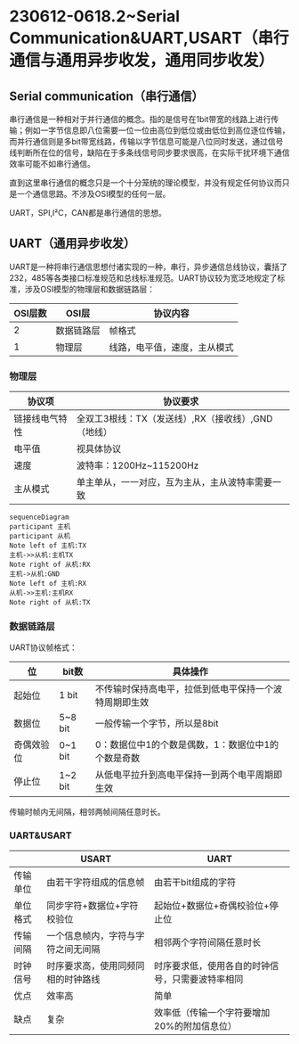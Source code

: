 # 230612-0618.2~Serial Communication&UART,USART（串行通信与通用异步收发，通用同步收发）

## Serial communication（串行通信）

串行通信是一种相对于并行通信的概念。指的是信号在1bit带宽的线路上进行传输；例如一字节信息即八位需要一位一位由高位到低位或由低位到高位逐位传输，而并行通信则是多bit带宽线路，传输以字节信息可能是八位同时发送，通过信号线判断所在位的信号，缺陷在于多条线信号同步要求很高，在实际干扰环境下通信效率可能不如串行通信。

直到这里串行通信的概念只是一个十分笼统的理论模型，并没有规定任何协议而只是一个通信思路。不涉及OSI模型的任何一层。

UART，SPI,I²C，CAN都是串行通信的思想。

## UART（通用异步收发）

UART是一种将串行通信思想付诸实现的一种，串行，异步通信总线协议，囊括了232，485等各类接口标准规范和总线标准规范。UART协议较为宽泛地规定了标准，涉及OSI模型的物理层和数据链路层：

| OSI层数 | OSI层      | 协议内容                     |
| ------- | ---------- | ---------------------------- |
| 2       | 数据链路层 | 帧格式                       |
| 1       | 物理层     | 线路，电平值，速度，主从模式 |

### 物理层

| 协议项         | 协议要求                                           |
| -------------- | -------------------------------------------------- |
| 链接线电气特性 | 全双工3根线：TX（发送线）,RX（接收线）,GND（地线） |
| 电平值         | 视具体协议                                         |
| 速度           | 波特率：1200Hz~115200Hz                            |
| 主从模式       | 单主单从，一一对应，互为主从，主从波特率需要一致   |

```mermaid
sequenceDiagram
participant 主机
participant 从机
Note left of 主机:TX
主机->>从机:主机TX
Note right of 从机:RX
主机->从机:GND
Note left of 主机:RX
从机->>主机:主机RX
Note right of 从机:TX
```

### 数据链路层

UART协议帧格式：

| 位         | bit数   | 具体操作                                               |
| ---------- | ------- | ------------------------------------------------------ |
| 起始位     | 1 bit   | 不传输时保持高电平，拉低到低电平保持一个波特周期即生效 |
| 数据位     | 5~8 bit | 一般传输一个字节，所以是8bit                           |
| 奇偶效验位 | 0~1 bit | 0：数据位中1的个数是偶数，1：数据位中1的个数是奇数     |
| 停止位     | 1~2 bit | 从低电平拉升到高电平保持一到两个电平周期即生效         |

传输时帧内无间隔，相邻两帧间隔任意时长。

### UART&USART

|          | USART                              | UART                                             |
| -------- | ---------------------------------- | ------------------------------------------------ |
| 传输单位 | 由若干字符组成的信息帧             | 由若干bit组成的字符                              |
| 单位格式 | 同步字符+数据位+字符校验位         | 起始位+数据位+奇偶校验位+停止位                  |
| 传输间隔 | 一个信息帧内，字符与字符之间无间隔 | 相邻两个字符间隔任意时长                         |
| 时钟信号 | 时序要求高，使用同频同相的时钟路线 | 时序要求低，使用各自的时钟信号，只需要波特率相同 |
| 优点     | 效率高                             | 简单                                             |
| 缺点     | 复杂                               | 效率低（传输一个字符要增加20%的附加信息位）      |
